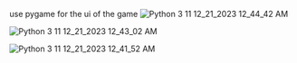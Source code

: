 use pygame for the ui of the game
![Python 3 11 12_21_2023 12_44_42 AM](https://github.com/milkafasikag/simple-python-games/assets/119007476/e05adc1b-88fc-4cc6-9250-846a4322384f)


![Python 3 11 12_21_2023 12_43_02 AM](https://github.com/milkafasikag/simple-python-games/assets/119007476/f4589f0c-a704-411e-8458-855640898c2c)

![Python 3 11 12_21_2023 12_41_52 AM](https://github.com/milkafasikag/simple-python-games/assets/119007476/a348bb1b-d62c-4fbf-b2a8-b10b39531ddf)
